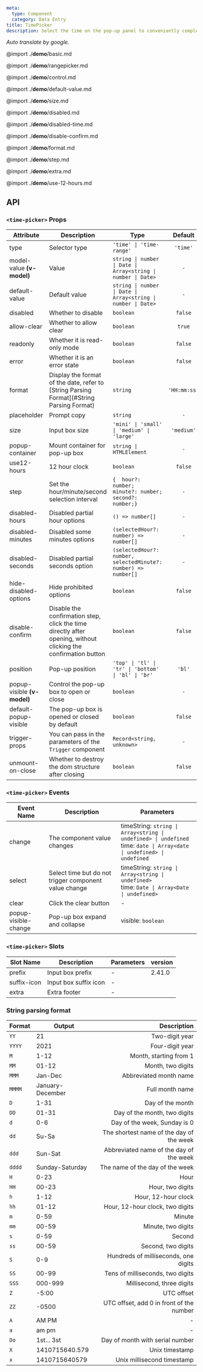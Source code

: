 ```yaml
meta:
  type: Component
  category: Data Entry
title: TimePicker
description: Select the time on the pop-up panel to conveniently complete the time input control.
```

*Auto translate by google.*

@import ./__demo__/basic.md

@import ./__demo__/rangepicker.md

@import ./__demo__/control.md

@import ./__demo__/default-value.md

@import ./__demo__/size.md

@import ./__demo__/disabled.md

@import ./__demo__/disabled-time.md

@import ./__demo__/disable-confirm.md

@import ./__demo__/format.md

@import ./__demo__/step.md

@import ./__demo__/extra.md

@import ./__demo__/use-12-hours.md

## API


### `<time-picker>` Props

|Attribute|Description|Type|Default|
|---|---|---|:---:|
|type|Selector type|`'time' \| 'time-range'`|`'time'`|
|model-value **(v-model)**|Value|`string \| number \| Date \| Array<string \| number \| Date>`|`-`|
|default-value|Default value|`string \| number \| Date \| Array<string \| number \| Date>`|`-`|
|disabled|Whether to disable|`boolean`|`false`|
|allow-clear|Whether to allow clear|`boolean`|`true`|
|readonly|Whether it is read-only mode|`boolean`|`false`|
|error|Whether it is an error state|`boolean`|`false`|
|format|Display the format of the date, refer to [String Parsing Format](#String Parsing Format)|`string`|`'HH:mm:ss'`|
|placeholder|Prompt copy|`string`|`-`|
|size|Input box size|`'mini' \| 'small' \| 'medium' \| 'large'`|`'medium'`|
|popup-container|Mount container for pop-up box|`string \| HTMLElement`|`-`|
|use12-hours|12 hour clock|`boolean`|`false`|
|step|Set the hour/minute/second selection interval|`{  hour?: number;  minute?: number;  second?: number;}`|`-`|
|disabled-hours|Disabled partial hour options|`() => number[]`|`-`|
|disabled-minutes|Disabled some minutes options|`(selectedHour?: number) => number[]`|`-`|
|disabled-seconds|Disabled partial seconds option|`(selectedHour?: number, selectedMinute?: number) => number[]`|`-`|
|hide-disabled-options|Hide prohibited options|`boolean`|`false`|
|disable-confirm|Disable the confirmation step, click the time directly after opening, without clicking the confirmation button|`boolean`|`false`|
|position|Pop-up position|`'top' \| 'tl' \| 'tr' \| 'bottom' \| 'bl' \| 'br'`|`'bl'`|
|popup-visible **(v-model)**|Control the pop-up box to open or close|`boolean`|`-`|
|default-popup-visible|The pop-up box is opened or closed by default|`boolean`|`false`|
|trigger-props|You can pass in the parameters of the `Trigger` component|`Record<string, unknown>`|`-`|
|unmount-on-close|Whether to destroy the dom structure after closing|`boolean`|`false`|
### `<time-picker>` Events

|Event Name|Description|Parameters|
|---|---|---|
|change|The component value changes|timeString: `string \| Array<string \| undefined> \| undefined`<br>time: `date \| Array<date \| undefined> \| undefined`|
|select|Select time but do not trigger component value change|timeString: `string \| Array<string \| undefined>`<br>time: `Date \| Array<Date \| undefined>`|
|clear|Click the clear button|-|
|popup-visible-change|Pop-up box expand and collapse|visible: `boolean`|
### `<time-picker>` Slots

|Slot Name|Description|Parameters|version|
|---|---|---|:---|
|prefix|Input box prefix|-|2.41.0|
|suffix-icon|Input box suffix icon|-||
|extra|Extra footer|-||



### String parsing format

Format|Output|Description
---|---|---:
`YY`|21|Two-digit year
`YYYY`|2021|Four-digit year
`M`|1-12|Month, starting from 1
`MM`|01-12|Month, two digits
`MMM`|Jan-Dec|Abbreviated month name
`MMMM`|January-December|Full month name
`D`|1-31|Day of the month
`DD`|01-31|Day of the month, two digits
`d`|0-6|Day of the week, Sunday is 0
`dd`|Su-Sa|The shortest name of the day of the week
`ddd`|Sun-Sat|Abbreviated name of the day of the week
`dddd`|Sunday-Saturday|The name of the day of the week
`H`|0-23|Hour
`HH`|00-23|Hour, two digits
`h`|1-12|Hour, 12-hour clock
`hh`|01-12|Hour, 12-hour clock, two digits
`m`|0-59|Minute
`mm`|00-59|Minute, two digits
`s`|0-59|Second
`ss`|00-59|Second, two digits
`S`|0-9|Hundreds of milliseconds, one digits
`SS`|00-99|Tens of milliseconds, two digits
`SSS`|000-999|Millisecond, three digits
`Z`|-5:00|UTC offset
`ZZ`|-0500|UTC offset, add 0 in front of the number
`A`|AM PM|-
`a`|am pm|-
`Do`|1st... 3st|Day of month with serial number
`X`|1410715640.579|Unix timestamp
`x`|1410715640579|Unix millisecond timestamp
